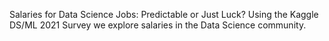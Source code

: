 Salaries for Data Science Jobs: Predictable or Just Luck?
Using the Kaggle DS/ML 2021 Survey we explore salaries in the Data Science community.

